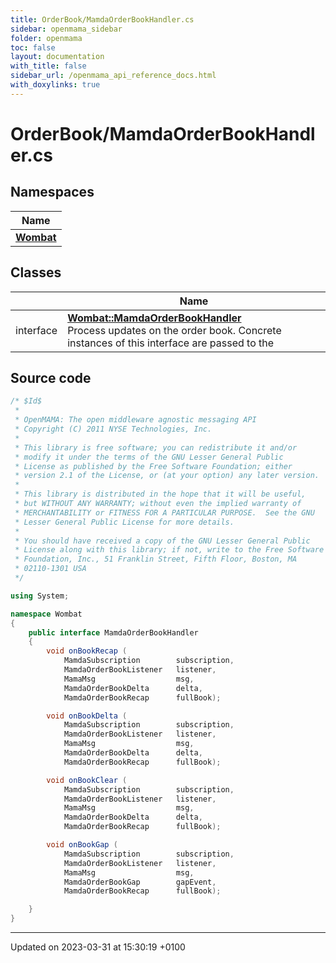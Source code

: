 ```yaml
---
title: OrderBook/MamdaOrderBookHandler.cs
sidebar: openmama_sidebar
folder: openmama
toc: false
layout: documentation
with_title: false
sidebar_url: /openmama_api_reference_docs.html
with_doxylinks: true
---
```


# OrderBook/MamdaOrderBookHandler.cs



## Namespaces

| Name           |
| -------------- |
| **[Wombat](namespaceWombat.html)**  |

## Classes

|                | Name           |
| -------------- | -------------- |
| interface | **[Wombat::MamdaOrderBookHandler](interfaceWombat_1_1MamdaOrderBookHandler.html)** <br>Process updates on the order book. Concrete instances of this interface are passed to the  |




## Source code

```csharp
/* $Id$
 *
 * OpenMAMA: The open middleware agnostic messaging API
 * Copyright (C) 2011 NYSE Technologies, Inc.
 *
 * This library is free software; you can redistribute it and/or
 * modify it under the terms of the GNU Lesser General Public
 * License as published by the Free Software Foundation; either
 * version 2.1 of the License, or (at your option) any later version.
 *
 * This library is distributed in the hope that it will be useful,
 * but WITHOUT ANY WARRANTY; without even the implied warranty of
 * MERCHANTABILITY or FITNESS FOR A PARTICULAR PURPOSE.  See the GNU
 * Lesser General Public License for more details.
 *
 * You should have received a copy of the GNU Lesser General Public
 * License along with this library; if not, write to the Free Software
 * Foundation, Inc., 51 Franklin Street, Fifth Floor, Boston, MA
 * 02110-1301 USA
 */

using System;

namespace Wombat
{
    public interface MamdaOrderBookHandler
    {
        void onBookRecap (
            MamdaSubscription        subscription,
            MamdaOrderBookListener   listener,
            MamaMsg                  msg,
            MamdaOrderBookDelta      delta,
            MamdaOrderBookRecap      fullBook);

        void onBookDelta (
            MamdaSubscription        subscription,
            MamdaOrderBookListener   listener,
            MamaMsg                  msg,
            MamdaOrderBookDelta      delta,
            MamdaOrderBookRecap      fullBook);

        void onBookClear (
            MamdaSubscription        subscription,
            MamdaOrderBookListener   listener,
            MamaMsg                  msg,
            MamdaOrderBookDelta      delta,
            MamdaOrderBookRecap      fullBook);

        void onBookGap (
            MamdaSubscription        subscription,
            MamdaOrderBookListener   listener,
            MamaMsg                  msg,
            MamdaOrderBookGap        gapEvent,
            MamdaOrderBookRecap      fullBook);

    }
}
```


-------------------------------

Updated on 2023-03-31 at 15:30:19 +0100
